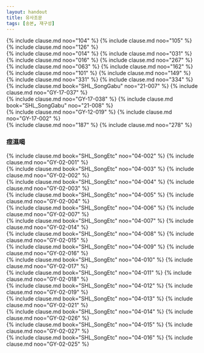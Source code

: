 ```yaml
---
layout: handout
title: 유사조문
tags: [송본, 재구성]
---
```


<div class="compare-set" markdown="1">
{% include clause.md noo="104" %}
{% include clause.md noo="105" %}
{% include clause.md noo="126" %}
</div>

<div class="compare-set" markdown="1">
{% include clause.md noo="014" %}
{% include clause.md noo="031" %}
</div>

<div class="compare-set" markdown="1">
{% include clause.md noo="016" %}
{% include clause.md noo="267" %}
</div>

<div class="compare-set" markdown="1">
{% include clause.md noo="063" %}
{% include clause.md noo="162" %}
</div>

<div class="compare-set" markdown="1">
{% include clause.md noo="101" %}
{% include clause.md noo="149" %}
</div>

<div class="compare-set" markdown="1">
{% include clause.md noo="331" %}
{% include clause.md noo="334" %}
</div>

<div class="compare-set" markdown="1">
{% include clause.md book="SHL_SongGabu" noo="21-007" %}
{% include clause.md noo="GY-17-037" %}
</div>

<div class="compare-set" markdown="1">
{% include clause.md noo="GY-17-038" %}
{% include clause.md book="SHL_SongGabu" noo="21-008" %}
</div>

<div class="compare-set" markdown="1">
{% include clause.md noo="GY-12-019" %}
{% include clause.md noo="GY-17-002" %}
</div>

<div class="compare-set" markdown="1">
{% include clause.md noo="187" %}
{% include clause.md noo="278" %}
</div>



### 痓濕暍

<div class="compare-set" markdown="1">
{% include clause.md book="SHL_SongEtc" noo="04-002" %}
{% include clause.md noo="GY-02-001" %}
</div>

<div class="compare-set" markdown="1">
{% include clause.md book="SHL_SongEtc" noo="04-003" %}
{% include clause.md noo="GY-02-002" %}
</div>

<div class="compare-set" markdown="1">
{% include clause.md book="SHL_SongEtc" noo="04-004" %}
{% include clause.md noo="GY-02-003" %}
</div>

<div class="compare-set" markdown="1">
{% include clause.md book="SHL_SongEtc" noo="04-005" %}
{% include clause.md noo="GY-02-004" %}
</div>

<div class="compare-set" markdown="1">
{% include clause.md book="SHL_SongEtc" noo="04-006" %}
{% include clause.md noo="GY-02-007" %}
</div>

<div class="compare-set" markdown="1">
{% include clause.md book="SHL_SongEtc" noo="04-007" %}
{% include clause.md noo="GY-02-014" %}
</div>

<div class="compare-set" markdown="1">
{% include clause.md book="SHL_SongEtc" noo="04-008" %}
{% include clause.md noo="GY-02-015" %}
</div>

<div class="compare-set" markdown="1">
{% include clause.md book="SHL_SongEtc" noo="04-009" %}
{% include clause.md noo="GY-02-016" %}
</div>

<div class="compare-set" markdown="1">
{% include clause.md book="SHL_SongEtc" noo="04-010" %}
{% include clause.md noo="GY-02-017" %}
</div>

<div class="compare-set" markdown="1">
{% include clause.md book="SHL_SongEtc" noo="04-011" %}
{% include clause.md noo="GY-02-018" %}
</div>

<div class="compare-set" markdown="1">
{% include clause.md book="SHL_SongEtc" noo="04-012" %}
{% include clause.md noo="GY-02-019" %}
</div>

<div class="compare-set" markdown="1">
{% include clause.md book="SHL_SongEtc" noo="04-013" %}
{% include clause.md noo="GY-02-021" %}
</div>

<div class="compare-set" markdown="1">
{% include clause.md book="SHL_SongEtc" noo="04-014" %}
{% include clause.md noo="GY-02-026" %}
</div>

<div class="compare-set" markdown="1">
{% include clause.md book="SHL_SongEtc" noo="04-015" %}
{% include clause.md noo="GY-02-027" %}
</div>

<div class="compare-set" markdown="1">
{% include clause.md book="SHL_SongEtc" noo="04-016" %}
{% include clause.md noo="GY-02-025" %}
</div>
